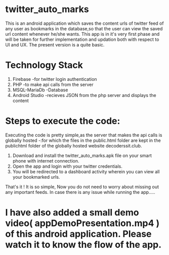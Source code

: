 # twitter_auto_marks
This is an android application which saves the content urls of twitter feed of any user as bookmarks in the database,so that the user can view the saved url content whenever he/she wants.
This app is in it's very first phase and will be taken for further implementation and updation both with respect to UI and UX. The present version is a quite basic.

# Technology Stack
 1. Firebase       -for twitter login authentication
 2. PHP            -to make api calls from the server
 3. MSQL-MariaDb   -Database 
 4. Android Studio -recieves JSON from the php server and displays the content

# Steps to execute the code:
  Executing the code is pretty simple,as the server that makes the api calls is globally hosted -:for which the files in the public.html     folder are kept in the publichtml folder of the globally hosted website decoderssit.club.

 1. Download and install the twitter_auto_marks.apk file on your smart phone with internet connection.
 2. Open the app and login with your twitter credentials.
 3. You will be redirected to a dashboard activity wherein you can view all your bookmarked urls.


That's it ! It is so simple, Now you do not need to worry about missing out any important feeds.
In case there is any issue while running the app.....
# I have also added a small demo video( appDemoPresentation.mp4 ) of this android application. Please watch it to know the flow of the app.


